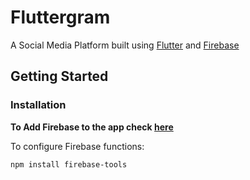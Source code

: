 # Fluttergram

A Social Media Platform built using [Flutter](https://flutter.dev/) and [Firebase](http://firebase.google.com/)

## Getting Started

### Installation

**To Add Firebase to the app check [here](https://firebase.google.com/docs/flutter/setup)**

To configure Firebase functions:
```
npm install firebase-tools
```
